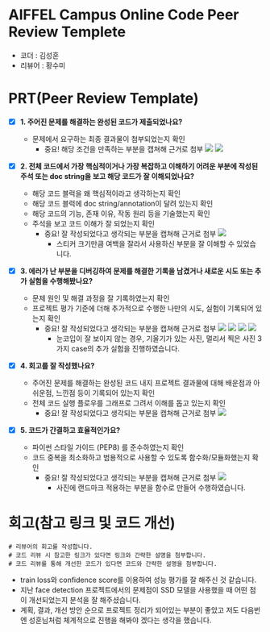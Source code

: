 # AIFFEL Campus Online Code Peer Review Templete
- 코더 : 김성훈
- 리뷰어 : 황수미


# PRT(Peer Review Template)
- [x]  **1. 주어진 문제를 해결하는 완성된 코드가 제출되었나요?**
    - 문제에서 요구하는 최종 결과물이 첨부되었는지 확인
        - 중요! 해당 조건을 만족하는 부분을 캡쳐해 근거로 첨부
          <img src = "https://github.com/user-attachments/assets/7a98f7fd-9eef-478e-9c7e-1b23a1251dc3">
          <img src = "https://github.com/user-attachments/assets/30b377de-3f7c-48be-83d0-3b37535d2ca4">

    
- [x]  **2. 전체 코드에서 가장 핵심적이거나 가장 복잡하고 이해하기 어려운 부분에 작성된 
주석 또는 doc string을 보고 해당 코드가 잘 이해되었나요?**
    - 해당 코드 블럭을 왜 핵심적이라고 생각하는지 확인
    - 해당 코드 블럭에 doc string/annotation이 달려 있는지 확인
    - 해당 코드의 기능, 존재 이유, 작동 원리 등을 기술했는지 확인
    - 주석을 보고 코드 이해가 잘 되었는지 확인
        - 중요! 잘 작성되었다고 생각되는 부분을 캡쳐해 근거로 첨부
          <img src = "https://github.com/user-attachments/assets/76db563f-0751-467a-ac61-cd7d0aee9dab">
          - 스티커 크기만큼 여백을 잘라서 사용하신 부분을 잘 이해할 수 있었습니다.
        
- [x]  **3. 에러가 난 부분을 디버깅하여 문제를 해결한 기록을 남겼거나
새로운 시도 또는 추가 실험을 수행해봤나요?**
    - 문제 원인 및 해결 과정을 잘 기록하였는지 확인
    - 프로젝트 평가 기준에 더해 추가적으로 수행한 나만의 시도, 
    실험이 기록되어 있는지 확인
        - 중요! 잘 작성되었다고 생각되는 부분을 캡쳐해 근거로 첨부
          <img src = "https://github.com/user-attachments/assets/eba83ee7-360a-4536-ad33-554739be6d90">
          <img src = "https://github.com/user-attachments/assets/84dc5f35-5928-4a14-83e7-09ea7f431a9c">
          <img src = "https://github.com/user-attachments/assets/a17494dc-8258-44a9-a2fc-26657617976f">
          <img src = "https://github.com/user-attachments/assets/e2e22d92-5f10-4123-89fc-4ad06481a017">
          - 눈코입이 잘 보이지 않는 경우, 기울기가 있는 사진, 멀리서 찍은 사진 3가지 case의 추가 실험을 진행하였습니다.
        
- [x]  **4. 회고를 잘 작성했나요?**
    - 주어진 문제를 해결하는 완성된 코드 내지 프로젝트 결과물에 대해
    배운점과 아쉬운점, 느낀점 등이 기록되어 있는지 확인
    - 전체 코드 실행 플로우를 그래프로 그려서 이해를 돕고 있는지 확인
        - 중요! 잘 작성되었다고 생각되는 부분을 캡쳐해 근거로 첨부
          <img src = "https://github.com/user-attachments/assets/d7d92ca6-62c9-4fd1-9775-01db1adac9c8">
        
- [x]  **5. 코드가 간결하고 효율적인가요?**
    - 파이썬 스타일 가이드 (PEP8) 를 준수하였는지 확인
    - 코드 중복을 최소화하고 범용적으로 사용할 수 있도록 함수화/모듈화했는지 확인
        - 중요! 잘 작성되었다고 생각되는 부분을 캡쳐해 근거로 첨부
          <img src = "https://github.com/user-attachments/assets/248c7747-3018-47bc-9333-d43b2feb485a">
          - 사진에 랜드마크 적용하는 부분을 함수로 만들어 수행하였습니다.


# 회고(참고 링크 및 코드 개선)
```
# 리뷰어의 회고를 작성합니다.
# 코드 리뷰 시 참고한 링크가 있다면 링크와 간략한 설명을 첨부합니다.
# 코드 리뷰를 통해 개선한 코드가 있다면 코드와 간략한 설명을 첨부합니다.
```
- train loss와 confidence score를 이용하여 성능 평가를 잘 해주신 것 같습니다.
- 지난 face detection 프로젝트에서의 문제점이 SSD 모델을 사용했을 때 어떤 점이 개선되었는지 분석을 잘 해주셨습니다.
- 계획, 결과, 개선 방안 순으로 프로젝트 정리가 되어있는 부분이 좋았고 저도 다음번엔 성훈님처럼 체계적으로 진행을 해봐야 겠다는 생각을 했습니다.
